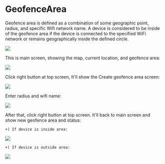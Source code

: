 # GeofenceArea

Geofence area is defined as a combination of some geographic point, radius, and specific Wifi network name. A device is considered to be inside of the geofence area if the device is connected to the specified WiFi network or remains geographically inside the defined circle. 

![](img/lauchScreen.png)

This is main screen, showing the map, current location, and geofence area:

![](img/mainScreen.png)

Click right button at top screen, It'll show the Create geofence area screen:

![](img/openCreateArea.png)

Enter radius and wifi name:

![](img/createArea.png)

After that, click right button at top screen. It'll back to main screen and show new geofence area and status:

    +) If device is inside area: 

![](img/inside.png)
    
    +) If device is outside area:

![](img/outside.png)


